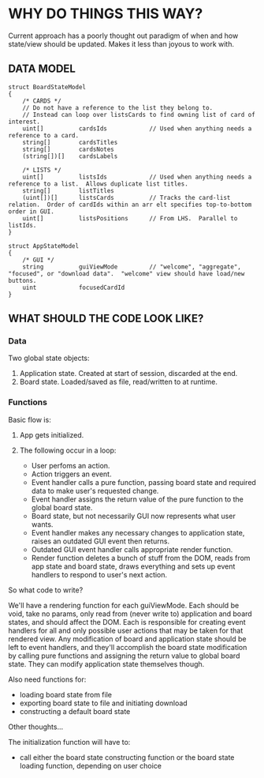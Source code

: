 # WHY DO THINGS THIS WAY?

Current approach has a poorly thought out paradigm of when and how state/view should be updated.
Makes it less than joyous to work with.

## DATA MODEL

```pseudocode
struct BoardStateModel
{
    /* CARDS */
    // Do not have a reference to the list they belong to.
    // Instead can loop over listsCards to find owning list of card of interest.
    uint[]          cardsIds            // Used when anything needs a reference to a card.
    string[]        cardsTitles  
    string[]        cardsNotes
    (string[])[]    cardsLabels  

    /* LISTS */
    uint[]          listsIds            // Used when anything needs a reference to a list.  Allows duplicate list titles.
    string[]        listTitles
    (uint[])[]      listsCards          // Tracks the card-list relation.  Order of cardIds within an arr elt specifies top-to-bottom order in GUI.
    uint[]          listsPositions      // From LHS.  Parallel to listIds.
}
```

```pseudocode
struct AppStateModel
{
    /* GUI */
    string          guiViewMode         // "welcome", "aggregate", "focused", or "download data".  "welcome" view should have load/new buttons.
    uint            focusedCardId
}
```


## WHAT SHOULD THE CODE LOOK LIKE?

### Data

Two global state objects:

1. Application state.  Created at start of session, discarded at the end.
2. Board state.  Loaded/saved as file, read/written to at runtime.

### Functions

Basic flow is:

1. App gets initialized.
2. The following occur in a loop:

    - User perfoms an action.
    - Action triggers an event.
    - Event handler calls a pure function, passing board state and required data to make user's requested change.
    - Event handler assigns the return value of the pure function to the global board state.
    - Board state, but not necessarily GUI now represents what user wants.
    - Event handler makes any necessary changes to application state, raises an outdated GUI event then returns.
    - Outdated GUI event handler calls appropriate render function.
    - Render function deletes a bunch of stuff from the DOM, reads from app state and board state, draws everything and sets up event handlers to respond to user's next action.

So what code to write?

We'll have a rendering function for each guiViewMode.
Each should be void, take no params, only read from (never write to) application and board states, and should affect the DOM.
Each is responsible for creating event handlers for all and only possible user actions that may be taken for that rendered view.
Any modification of board and application state should be left to event handlers, and they'll accomplish the board state modification by calling pure functions and assigning the return value to global board state.  They can modify application state themselves though.

Also need functions for:

- loading board state from file
- exporting board state to file and initiating download
- constructing a default board state

Other thoughts...

The initialization function will have to:

- call either the board state constructing function or the board state loading function, depending on user choice
